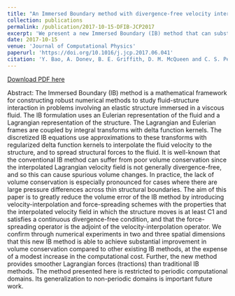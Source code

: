 ```yaml
---
title: "An Immersed Boundary method with divergence-free velocity interpolation and force spreading"
collection: publications
permalink: /publication/2017-10-15-DFIB-JCP2017
excerpt: 'We present a new Immersed Boundary (IB) method that can substantially improve the volume conservation of conventional IB methods. The main idea is to contrust velocity-interpolation and force-spreading schemes with the properties that the interpolated velocity field in which the structure moves is at least C1 and satisfies a continuous divergence-free condition, and that the force-spreading operator is the adjoint of the velocity-interpolation operator. We confirm through numerical experiments in two and three spatial dimensions that this new IB method is able to achieve substantial improvement in volume conservation compared to other existing IB methods, at the expense of a modest increase in the computational cost.'
date: 2017-10-15
venue: 'Journal of Computational Physics'
paperurl: 'https://doi.org/10.1016/j.jcp.2017.06.041'
citation: 'Y. Bao, A. Donev, B. E. Griffith, D. M. McQueen and C. S. Peskin. <i>Journal of Computational Physics</i>. 347, 183-206, 2017.'
---
```


[Download PDF here](https://arxiv.org/pdf/1701.07169.pdf)

Abstract: The Immersed Boundary (IB) method is a mathematical framework for constructing robust numerical methods to study fluid-structure interaction in problems involving an elastic structure immersed in a viscous fluid. The IB formulation uses an Eulerian representation of the fluid and a Lagrangian representation of the structure. The Lagrangian and Eulerian frames are coupled by integral transforms with delta function kernels. The discretized IB equations use approximations to these transforms with regularized delta function kernels to interpolate the fluid velocity to the structure, and to spread structural forces to the fluid. It is well-known that the conventional IB method can suffer from poor volume conservation since the interpolated Lagrangian velocity field is not generally divergence-free, and so this can cause spurious volume changes. In practice, the lack of volume conservation is especially pronounced for cases where there are large pressure differences across thin structural boundaries. The aim of this paper is to greatly reduce the volume error of the IB method by introducing velocity-interpolation and force-spreading schemes with the properties that the interpolated velocity field in which the structure moves is at least C1 and satisfies a continuous divergence-free condition, and that the force-spreading operator is the adjoint of the velocity-interpolation operator. We confirm through numerical experiments in two and three spatial dimensions that this new IB method is able to achieve substantial improvement in volume conservation compared to other existing IB methods, at the expense of a modest increase in the computational cost. Further, the new method provides smoother Lagrangian forces (tractions) than traditional IB methods. The method presented here is restricted to periodic computational domains. Its generalization to non-periodic domains is important future work.

